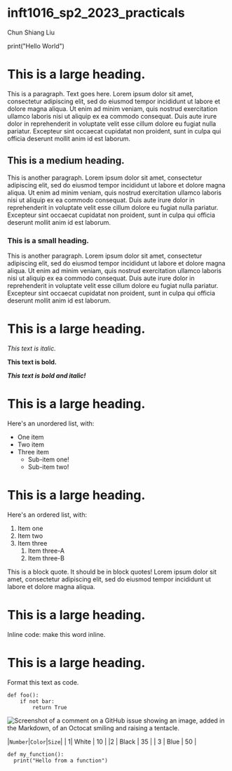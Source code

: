 # inft1016_sp2_2023_practicals

Chun Shiang Liu

print("Hello World")

# This is a large heading. 
This is a paragraph. Text goes here. Lorem ipsum dolor sit amet, consectetur adipiscing elit, sed do eiusmod tempor incididunt ut labore et dolore magna aliqua. Ut enim ad minim veniam, quis nostrud exercitation ullamco laboris nisi ut aliquip ex ea commodo consequat. Duis aute irure dolor in reprehenderit in voluptate velit esse cillum dolore eu fugiat nulla pariatur. Excepteur sint occaecat cupidatat non proident, sunt in culpa qui officia deserunt mollit anim id est laborum.

## This is a medium heading. 

This is another paragraph. Lorem ipsum dolor sit amet, consectetur adipiscing elit, sed do eiusmod tempor incididunt ut labore et dolore magna aliqua. Ut enim ad minim veniam, quis nostrud exercitation ullamco laboris nisi ut aliquip ex ea commodo consequat. Duis aute irure dolor in reprehenderit in voluptate velit esse cillum dolore eu fugiat nulla pariatur. Excepteur sint occaecat cupidatat non proident, sunt in culpa qui officia deserunt mollit anim id est laborum.

### This is a small heading. 

This is another paragraph. Lorem ipsum dolor sit amet, consectetur adipiscing elit, sed do eiusmod tempor incididunt ut labore et dolore magna aliqua. Ut enim ad minim veniam, quis nostrud exercitation ullamco laboris nisi ut aliquip ex ea commodo consequat. Duis aute irure dolor in reprehenderit in voluptate velit esse cillum dolore eu fugiat nulla pariatur. Excepteur sint occaecat cupidatat non proident, sunt in culpa qui officia deserunt mollit anim id est laborum.

# This is a large heading. 

*This text is italic.*

**This text is bold.**

***This text is bold and italic!***

# This is a large heading. 


Here's an unordered list, with:
- One item
- Two item
- Three item
    - Sub-item one!
    - Sub-item two!

# This is a large heading. 

Here's an ordered list, with:
1. Item one
2. Item two
3. Item three
    1. Item three-A
    2. Item three-B

This is a block quote. It should be in block quotes! Lorem ipsum dolor sit amet, consectetur adipiscing elit, sed do eiusmod tempor incididunt ut labore et dolore magna aliqua.

# This is a large heading. 

Inline code: make this word inline. 

# This is a large heading. 

Format this text as code. 
```
def foo():
    if not bar:
        return True
```

        
![Screenshot of a comment on a GitHub issue showing an image, added in the Markdown, of an Octocat smiling and raising a tentacle.](https://upload.wikimedia.org/wikipedia/commons/0/03/Kismet-IMG_6007-black.jpg)

|`Number`|`Color`|`Size`| 
|       1| White |  10  |
|2       | Black |  35  |
|   3    | Blue  |  50  | 

```
def my_function():
  print("Hello from a function")
```
